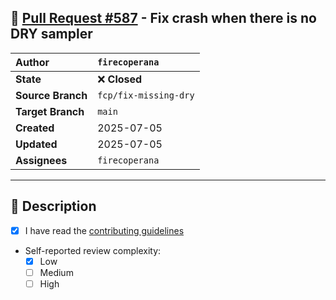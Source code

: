 ## 🔀 [Pull Request #587](https://github.com/ikawrakow/ik_llama.cpp/pull/587) - Fix crash when there is no DRY sampler

| **Author** | `firecoperana` |
| :--- | :--- |
| **State** | ❌ **Closed** |
| **Source Branch** | `fcp/fix-missing-dry` |
| **Target Branch** | `main` |
| **Created** | 2025-07-05 |
| **Updated** | 2025-07-05 |
| **Assignees** | `firecoperana` |

---

## 📄 Description

- [x] I have read the [contributing guidelines](https://github.com/ggerganov/llama.cpp/blob/master/CONTRIBUTING.md)
- Self-reported review complexity:
  - [x] Low
  - [ ] Medium
  - [ ] High